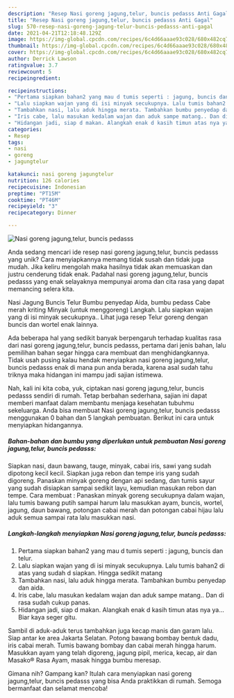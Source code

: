 ```yaml
---
description: "Resep Nasi goreng jagung,telur, buncis pedasss Anti Gagal"
title: "Resep Nasi goreng jagung,telur, buncis pedasss Anti Gagal"
slug: 570-resep-nasi-goreng-jagung-telur-buncis-pedasss-anti-gagal
date: 2021-04-21T12:18:48.129Z
image: https://img-global.cpcdn.com/recipes/6c4d66aaae93c028/680x482cq70/nasi-goreng-jagungtelur-buncis-pedasss-foto-resep-utama.jpg
thumbnail: https://img-global.cpcdn.com/recipes/6c4d66aaae93c028/680x482cq70/nasi-goreng-jagungtelur-buncis-pedasss-foto-resep-utama.jpg
cover: https://img-global.cpcdn.com/recipes/6c4d66aaae93c028/680x482cq70/nasi-goreng-jagungtelur-buncis-pedasss-foto-resep-utama.jpg
author: Derrick Lawson
ratingvalue: 3.7
reviewcount: 5
recipeingredient:

recipeinstructions:
- "Pertama siapkan bahan2 yang mau d tumis seperti : jagung, buncis dan telur."
- "Lalu siapkan wajan yang di isi minyak secukupnya. Lalu tumis bahan2 di atas yang sudah d siapkan. Hingga sedikit matang"
- "Tambahkan nasi, lalu aduk hingga merata. Tambahkan bumbu penyedap dan aida."
- "Iris cabe, lalu masukan kedalam wajan dan aduk sampe matang.. Dan di rasa sudah cukup panas."
- "Hidangan jadi, siap d makan. Alangkah enak d kasih timun atas nya ya... Biar kaya seger gitu."
categories:
- Resep
tags:
- nasi
- goreng
- jagungtelur

katakunci: nasi goreng jagungtelur 
nutrition: 126 calories
recipecuisine: Indonesian
preptime: "PT15M"
cooktime: "PT46M"
recipeyield: "3"
recipecategory: Dinner

---
```



![Nasi goreng jagung,telur, buncis pedasss](https://img-global.cpcdn.com/recipes/6c4d66aaae93c028/680x482cq70/nasi-goreng-jagungtelur-buncis-pedasss-foto-resep-utama.jpg)

Anda sedang mencari ide resep nasi goreng jagung,telur, buncis pedasss yang unik? Cara menyiapkannya memang tidak susah dan tidak juga mudah. Jika keliru mengolah maka hasilnya tidak akan memuaskan dan justru cenderung tidak enak. Padahal nasi goreng jagung,telur, buncis pedasss yang enak selayaknya mempunyai aroma dan cita rasa yang dapat memancing selera kita.

Nasi Jagung Buncis Telur Bumbu penyedap Aida, bumbu pedass Cabe merah kriting Minyak (untuk menggoreng) Langkah. Lalu siapkan wajan yang di isi minyak secukupnya.. Lihat juga resep Telur goreng dengan buncis dan wortel enak lainnya.

Ada beberapa hal yang sedikit banyak berpengaruh terhadap kualitas rasa dari nasi goreng jagung,telur, buncis pedasss, pertama dari jenis bahan, lalu pemilihan bahan segar hingga cara membuat dan menghidangkannya. Tidak usah pusing kalau hendak menyiapkan nasi goreng jagung,telur, buncis pedasss enak di mana pun anda berada, karena asal sudah tahu triknya maka hidangan ini mampu jadi sajian istimewa.


Nah, kali ini kita coba, yuk, ciptakan nasi goreng jagung,telur, buncis pedasss sendiri di rumah. Tetap berbahan sederhana, sajian ini dapat memberi manfaat dalam membantu menjaga kesehatan tubuhmu sekeluarga. Anda bisa membuat Nasi goreng jagung,telur, buncis pedasss menggunakan 0 bahan dan 5 langkah pembuatan. Berikut ini cara untuk menyiapkan hidangannya.

<!--inarticleads1-->

##### Bahan-bahan dan bumbu yang diperlukan untuk pembuatan Nasi goreng jagung,telur, buncis pedasss:



Siapkan nasi, daun bawang, tauge, minyak, cabai iris, sawi yang sudah dipotong kecil kecil. Siapkan juga rebon dan tempe iris yang sudah digoreng. Panaskan minyak goreng dengan api sedang, dan tumis sayur yang sudah disiapkan sampai sedikit layu, kemudian masukan rebon dan tempe. Cara membuat : Panaskan minyak goreng secukupnya dalam wajan, lalu tumis bawang putih sampai harum lalu masukkan ayam, buncis, wortel, jagung, daun bawang, potongan cabai merah dan potongan cabai hijau lalu aduk semua sampai rata lalu masukkan nasi. 

<!--inarticleads2-->

##### Langkah-langkah menyiapkan Nasi goreng jagung,telur, buncis pedasss:

1. Pertama siapkan bahan2 yang mau d tumis seperti : jagung, buncis dan telur.
1. Lalu siapkan wajan yang di isi minyak secukupnya. Lalu tumis bahan2 di atas yang sudah d siapkan. Hingga sedikit matang
1. Tambahkan nasi, lalu aduk hingga merata. Tambahkan bumbu penyedap dan aida.
1. Iris cabe, lalu masukan kedalam wajan dan aduk sampe matang.. Dan di rasa sudah cukup panas.
1. Hidangan jadi, siap d makan. Alangkah enak d kasih timun atas nya ya... Biar kaya seger gitu.


Sambil di aduk-aduk terus tambahkan juga kecap manis dan garam lalu. Siap antar ke area Jakarta Selatan. Potong bawang bombay bentuk dadu, iris cabai merah. Tumis bawang bombay dan cabai merah hingga harum. Masukkan ayam yang telah digoreng, jagung pipil, merica, kecap, air dan Masako® Rasa Ayam, masak hingga bumbu meresap. 

Gimana nih? Gampang kan? Itulah cara menyiapkan nasi goreng jagung,telur, buncis pedasss yang bisa Anda praktikkan di rumah. Semoga bermanfaat dan selamat mencoba!
